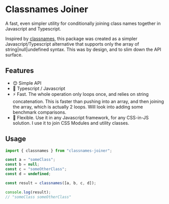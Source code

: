 # Classnames Joiner

A fast, even simpler utility for conditionally joining class names together in Javascript and Typescript.

Inspired by [classnames](https://github.com/JedWatson/classnames), this package was created as a simpler Javascript/Typescript alternative that supports only the array of string|null|undefined syntax. This was by design, and to slim down the API surface.

## Features

- 😊 Simple API
- 📜 Typescript / Javascript
- ⚡ Fast. The whole operation only loops once, and relies on string concatenation. This is faster than pushing into an array, and then joining the array, which is actually 2 loops. Will look into adding some benchmark comparisons.
- 🧘 Flexible. Use it in any Javascript framework, for any CSS-in-JS solution. I use it to join CSS Modules and utility classes.

## Usage

```js
import { classnames } from "classnames-joiner";

const a = "someClass";
const b = null;
const c = "someOtherClass";
const d = undefined;

const result = classnames([a, b, c, d]);

console.log(result);
// "someClass someOtherClass"
```

